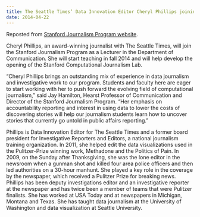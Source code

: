 ```yaml
---
title: The Seattle Times’ Data Innovation Editor Cheryl Phillips joining Stanford
date: 2014-04-22
---
```


Reposted from [Stanford Journalism Program website](http://journalism.stanford.edu/news-cheryl-phillips/).

Cheryl Phillips, an award-winning journalist with The Seattle Times, will join the Stanford Journalism Program as a Lecturer in the Department of Communication. She will start teaching in fall 2014 and will help develop the opening of the Stanford Computational Journalism Lab.

“Cheryl Phillips brings an outstanding mix of experience in data journalism and investigative work to our program. Students and faculty here are eager to start working with her to push forward the evolving field of computational journalism,” said Jay Hamilton, Hearst Professor of Communication and Director of the Stanford Journalism Program. “Her emphasis on accountability reporting and interest in using data to lower the costs of discovering stories will help our journalism students learn how to uncover stories that currently go untold in public affairs reporting.”

Phillips is Data Innovation Editor for The Seattle Times and a former board president for Investigative Reporters and Editors, a national journalism training organization. In 2011, she helped edit the data visualizations used in the Pulitzer-Prize winning work, Methadone and the Politics of Pain. In 2009, on the Sunday after Thanksgiving, she was the lone editor in the newsroom when a gunman shot and killed four area police officers and then led authorities on a 30-hour manhunt. She played a key role in the coverage by the newspaper, which received a Pulitzer Prize for breaking news. Phillips has been deputy investigations editor and an investigative reporter at the newspaper and has twice been a member of teams that were Pulitzer finalists. She has worked at USA Today and at newspapers in Michigan, Montana and Texas. She has taught data journalism at the University of Washington and data visualization at Seattle University.
